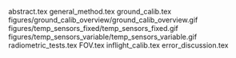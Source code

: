 abstract.tex
general_method.tex
ground_calib.tex
figures/ground_calib_overview/ground_calib_overview.gif
figures/temp_sensors_fixed/temp_sensors_fixed.gif
figures/temp_sensors_variable/temp_sensors_variable.gif
radiometric_tests.tex
FOV.tex
inflight_calib.tex
error_discussion.tex